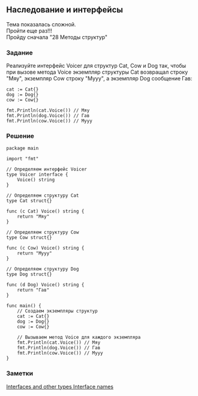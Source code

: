 ## Наследование и интерфейсы  

Тема показалась сложной.  
Пройти еще раз!!!  
Пройду сначала "28 Методы структур"

### Задание  

Реализуйте интерфейс Voicer для структур Cat, Cow и Dog так, чтобы при вызове метода Voice экземпляр структуры Cat возвращал строку "Мяу", экземпляр Cow строку "Мууу", а экземпляр Dog сообщение Гав:

```
cat := Cat{} 
dog := Dog{}
cow := Cow{}

fmt.Println(cat.Voice()) // Мяу
fmt.Println(dog.Voice()) // Гав
fmt.Println(cow.Voice()) // Мууу
```

### Решение  

```
package main

import "fmt"

// Определяем интерфейс Voicer
type Voicer interface {
    Voice() string
}

// Определяем структуру Cat
type Cat struct{}

func (c Cat) Voice() string {
    return "Мяу"
}

// Определяем структуру Cow
type Cow struct{}

func (c Cow) Voice() string {
    return "Мууу"
}

// Определяем структуру Dog
type Dog struct{}

func (d Dog) Voice() string {
    return "Гав"
}

func main() {
    // Создаем экземпляры структур
    cat := Cat{}
    dog := Dog{}
    cow := Cow{}

    // Вызываем метод Voice для каждого экземпляра
    fmt.Println(cat.Voice()) // Мяу
    fmt.Println(dog.Voice()) // Гав
    fmt.Println(cow.Voice()) // Мууу
}
```

### Заметки  

[Interfaces and other types Interface names](https://go.dev/doc/effective_go#interface-names)  
